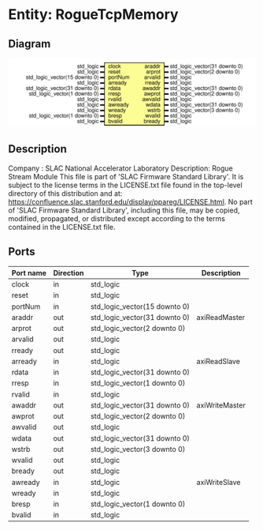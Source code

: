 # Entity: RogueTcpMemory

## Diagram

![Diagram](RogueTcpMemory.svg "Diagram")
## Description

Company    : SLAC National Accelerator Laboratory
Description: Rogue Stream Module
This file is part of 'SLAC Firmware Standard Library'.
It is subject to the license terms in the LICENSE.txt file found in the
top-level directory of this distribution and at:
   https://confluence.slac.stanford.edu/display/ppareg/LICENSE.html.
No part of 'SLAC Firmware Standard Library', including this file,
may be copied, modified, propagated, or distributed except according to
the terms contained in the LICENSE.txt file.
## Ports

| Port name | Direction | Type                          | Description    |
| --------- | --------- | ----------------------------- | -------------- |
| clock     | in        | std_logic                     |                |
| reset     | in        | std_logic                     |                |
| portNum   | in        | std_logic_vector(15 downto 0) |                |
| araddr    | out       | std_logic_vector(31 downto 0) | axiReadMaster  |
| arprot    | out       | std_logic_vector(2 downto 0)  |                |
| arvalid   | out       | std_logic                     |                |
| rready    | out       | std_logic                     |                |
| arready   | in        | std_logic                     | axiReadSlave   |
| rdata     | in        | std_logic_vector(31 downto 0) |                |
| rresp     | in        | std_logic_vector(1 downto 0)  |                |
| rvalid    | in        | std_logic                     |                |
| awaddr    | out       | std_logic_vector(31 downto 0) | axiWriteMaster |
| awprot    | out       | std_logic_vector(2 downto 0)  |                |
| awvalid   | out       | std_logic                     |                |
| wdata     | out       | std_logic_vector(31 downto 0) |                |
| wstrb     | out       | std_logic_vector(3 downto 0)  |                |
| wvalid    | out       | std_logic                     |                |
| bready    | out       | std_logic                     |                |
| awready   | in        | std_logic                     | axiWriteSlave  |
| wready    | in        | std_logic                     |                |
| bresp     | in        | std_logic_vector(1 downto 0)  |                |
| bvalid    | in        | std_logic                     |                |
